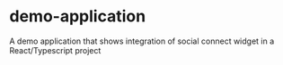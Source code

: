 # demo-application
A demo application that shows integration of social connect widget in a React/Typescript project
